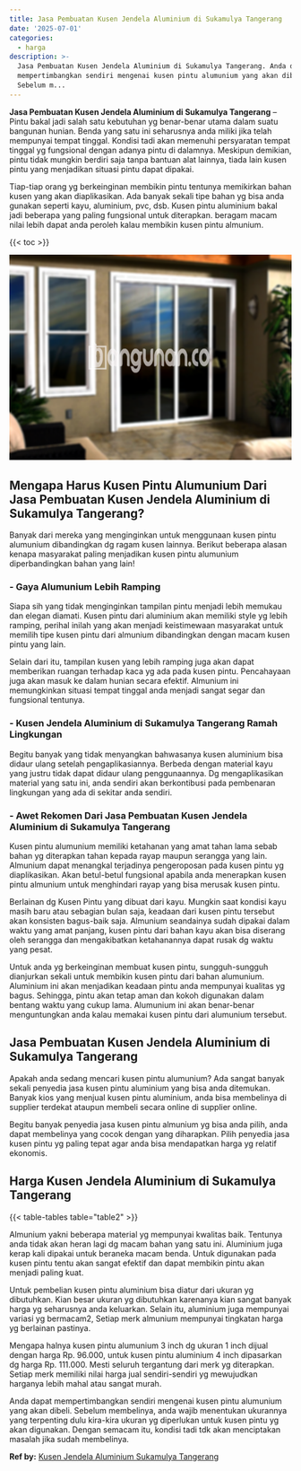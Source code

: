 ```yaml
---
title: Jasa Pembuatan Kusen Jendela Aluminium di Sukamulya Tangerang
date: '2025-07-01'
categories:
  - harga
description: >-
  Jasa Pembuatan Kusen Jendela Aluminium di Sukamulya Tangerang. Anda dapat
  mempertimbangkan sendiri mengenai kusen pintu alumunium yang akan dibeli.
  Sebelum m...
---
```


**Jasa Pembuatan Kusen Jendela Aluminium di Sukamulya Tangerang** – Pintu bakal jadi salah satu kebutuhan yg benar-benar utama dalam suatu bangunan hunian. Benda yang satu ini seharusnya anda miliki jika telah mempunyai tempat tinggal. Kondisi tadi akan memenuhi persyaratan tempat tinggal yg fungsional dengan adanya pintu di dalamnya. Meskipun demikian, pintu tidak mungkin berdiri saja tanpa bantuan alat lainnya, tiada lain kusen pintu yang menjadikan situasi pintu dapat dipakai.

Tiap-tiap orang yg berkeinginan membikin pintu tentunya memikirkan bahan kusen yang akan diaplikasikan. Ada banyak sekali tipe bahan yg bisa anda gunakan seperti kayu, aluminium, pvc, dsb. Kusen pintu aluminium bakal jadi beberapa yang paling fungsional untuk diterapkan. beragam macam nilai lebih dapat anda peroleh kalau membikin kusen pintu almunium.

{{< toc >}}

![Jasa Pembuatan Kusen Jendela Aluminium di Sukamulya Tangerang](/images/harga-kusen-jendela-alumunium-30.png)

## Mengapa Harus Kusen Pintu Alumunium Dari Jasa Pembuatan Kusen Jendela Aluminium di Sukamulya Tangerang?

Banyak dari mereka yang menginginkan untuk menggunaan kusen pintu alumunium dibandingkan dg ragam kusen lainnya. Berikut beberapa alasan kenapa masyarakat paling menjadikan kusen pintu alumunium diperbandingkan bahan yang lain!

### \- Gaya Alumunium Lebih Ramping

Siapa sih yang tidak menginginkan tampilan pintu menjadi lebih memukau dan elegan diamati. Kusen pintu dari aluminium akan memiliki style yg lebih ramping, perihal inilah yang akan menjadi keistimewaan masyarakat untuk memilih tipe kusen pintu dari almunium dibandingkan dengan macam kusen pintu yang lain.

Selain dari itu, tampilan kusen yang lebih ramping juga akan dapat memberikan ruangan terhadap kaca yg ada pada kusen pintu. Pencahayaan juga akan masuk ke dalam hunian secara efektif. Almunium ini memungkinkan situasi tempat tinggal anda menjadi sangat segar dan fungsional tentunya.

### \- Kusen Jendela Aluminium di Sukamulya Tangerang Ramah Lingkungan

Begitu banyak yang tidak menyangkan bahwasanya kusen aluminium bisa didaur ulang setelah pengaplikasiannya. Berbeda dengan material kayu yang justru tidak dapat didaur ulang penggunaannya. Dg mengaplikasikan material yang satu ini, anda sendiri akan berkontibusi pada pembenaran lingkungan yang ada di sekitar anda sendiri.

### \- Awet Rekomen Dari Jasa Pembuatan Kusen Jendela Aluminium di Sukamulya Tangerang

Kusen pintu alumunium memiliki ketahanan yang amat tahan lama sebab bahan yg diterapkan tahan kepada rayap maupun serangga yang lain. Almunium dapat menangkal terjadinya pengeroposan pada kusen pintu yg diaplikasikan. Akan betul-betul fungsional apabila anda menerapkan kusen pintu almunium untuk menghindari rayap yang bisa merusak kusen pintu.

Berlainan dg Kusen Pintu yang dibuat dari kayu. Mungkin saat kondisi kayu masih baru atau sebagian bulan saja, keadaan dari kusen pintu tersebut akan konsisten bagus-baik saja. Almunium seandainya sudah dipakai dalam waktu yang amat panjang, kusen pintu dari bahan kayu akan bisa diserang oleh serangga dan mengakibatkan ketahanannya dapat rusak dg waktu yang pesat.

Untuk anda yg berkeinginan membuat kusen pintu, sungguh-sungguh dianjurkan sekali untuk membikin kusen pintu dari bahan alumunium. Aluminium ini akan menjadikan keadaan pintu anda mempunyai kualitas yg bagus. Sehingga, pintu akan tetap aman dan kokoh digunakan dalam bentang waktu yang cukup lama. Alumunium ini akan benar-benar menguntungkan anda kalau memakai kusen pintu dari alumunium tersebut.

## Jasa Pembuatan Kusen Jendela Aluminium di Sukamulya Tangerang

Apakah anda sedang mencari kusen pintu alumunium? Ada sangat banyak sekali penyedia jasa kusen pintu aluminium yang bisa anda ditemukan. Banyak kios yang menjual kusen pintu aluminium, anda bisa membelinya di supplier terdekat ataupun membeli secara online di supplier online.

Begitu banyak penyedia jasa kusen pintu almunium yg bisa anda pilih, anda dapat membelinya yang cocok dengan yang diharapkan. Pilih penyedia jasa kusen pintu yg paling tepat agar anda bisa mendapatkan harga yg relatif ekonomis.

## Harga Kusen Jendela Aluminium di Sukamulya Tangerang

{{< table-tables table="table2" >}}

Almunium yakni beberapa material yg mempunyai kwalitas baik. Tentunya anda tidak akan heran lagi dg macam bahan yang satu ini. Aluminium juga kerap kali dipakai untuk beraneka macam benda. Untuk digunakan pada kusen pintu tentu akan sangat efektif dan dapat membikin pintu akan menjadi paling kuat.

Untuk pembelian kusen pintu aluminium bisa diatur dari ukuran yg dibutuhkan. Kian besar ukuran yg dibutuhkan karenanya kian sangat banyak harga yg seharusnya anda keluarkan. Selain itu, aluminium juga mempunyai variasi yg bermacam2, Setiap merk almunium mempunyai tingkatan harga yg berlainan pastinya.

Mengapa halnya kusen pintu alumunium 3 inch dg ukuran 1 inch dijual dengan harga Rp. 96.000, untuk kusen pintu aluminium 4 inch dipasarkan dg harga Rp. 111.000. Mesti seluruh tergantung dari merk yg diterapkan. Setiap merk memiliki nilai harga jual sendiri-sendiri yg mewujudkan harganya lebih mahal atau sangat murah.

Anda dapat mempertimbangkan sendiri mengenai kusen pintu alumunium yang akan dibeli. Sebelum membelinya, anda wajib menentukan ukurannya yang terpenting dulu kira-kira ukuran yg diperlukan untuk kusen pintu yg akan digunakan. Dengan semacam itu, kondisi tadi tdk akan menciptakan masalah jika sudah membelinya.

**Ref by:** [Kusen Jendela Aluminium Sukamulya Tangerang](https://id.wikipedia.org/wiki/Kusen)
